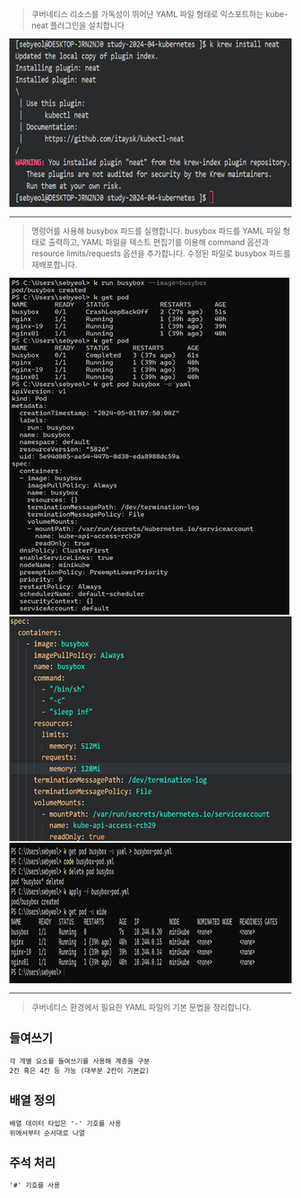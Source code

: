 > 쿠버네티스 리소스를 가독성이 뛰어난 YAML 파일 형태로 익스포트하는 kube-neat 플러그인을 설치합니다

<img src="images/neat.png" width="600" height="300"/>

---

> 명령어를 사용해 busybox 파드를 실행합니다. busybox 파드를 YAML 파일 형태로 출력하고, YAML 파일을 텍스트 편집기를 이용해 command 옵션과 resource limits/requests 옵션을 추가합니다. 수정된 파일로 busybox 파드를 재배포합니다.

<img src="images/busybox.png" width="500" height="600"/>

<img src="images/yaml.png" width="600" height="400"/>

<img src="images/new.png" width="600" height="250"/>

---

> 쿠버네티스 환경에서 필요한 YAML 파일의 기본 문법을 정리합니다.

## 들여쓰기

    각 개별 요소를 들여쓰기를 사용해 계층을 구분
    2칸 혹은 4칸 등 가능 (대부분 2칸이 기본값)

## 배열 정의

    배열 데이터 타입은 '-' 기호를 사용
    위에서부터 순서대로 나열

## 주석 처리

    '#' 기호를 사용
